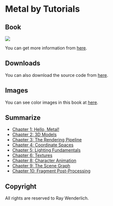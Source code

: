 # Metal by Tutorials

## Book

![](http://mobile.kyobobook.co.kr/common/image/resize?url=http://image.kyobobook.co.kr/images/book/large/988/l9781942878988.jpg)

You can get more information from [here](https://store.raywenderlich.com/products/metal-by-tutorials).

## Downloads

You can also download the source code from [here](https://store.raywenderlich.com/products/metal-by-tutorials-source-code).

## Images

You can see color images in this book at [here](https://www.raywenderlich.com/books/metal-by-tutorials).

## Summarize

 * [Chapter 1: Hello, Metal!](https://github.com/daemyung/MetalByTutorials/tree/main/01-introduction-to-metal)
 * [Chapter 2: 3D Models](https://github.com/daemyung/MetalByTutorials/tree/main/02-3d-models)
 * [Chapter 3: The Rendering Pipeline](https://github.com/daemyung/MetalByTutorials/tree/main/03-rendering-pipeline)
 * [Chapter 4: Coordinate Spaces](https://github.com/daemyung/MetalByTutorials/tree/main/04-3d-transforms)
 * [Chapter 5: Lighting Fundamentals](https://github.com/daemyung/MetalByTutorials/tree/main/05-lighting-fundamentals)
 * [Chapter 6: Textures](https://github.com/daemyung/MetalByTutorials/tree/main/06-textures)
 * [Chapter 8: Character Animation](https://github.com/daemyung/MetalByTutorials/tree/main/08-character-animation)
 * [Chapter 9: The Scene Graph](https://github.com/daemyung/MetalByTutorials/tree/main/09-scene-graph)
 * [Chapter 10: Fragment Post-Processing](https://github.com/daemyung/MetalByTutorials/tree/main/10-trees-and-fog)

## Copyright

All rights are reserved to Ray Wenderlich.
